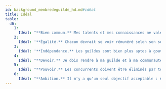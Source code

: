 ```yaml
---
id: background_membredeguilde_hd.md#idéal
title: Idéal
table:
  d6:
    1:
      Idéal: "**Bien commun.** Mes talents et mes connaissances ne valent que s'ils sont transmis à d'autres. (Bon)"
    2:
      Idéal: '**Égalité.** Chacun devrait se voir rémunéré selon son seul mérite. (Neutre)'
    3:
      Idéal: '**Indépendance.** Les guildes sont bien plus aptes à gouverner que tous les princes et intrigants. (Chaotique)'
    4:
      Idéal: "**Devoir.** Je dois rendre à ma guilde et à ma communauté tout ce qu'elles m'ont apporté. (Loyal)"
    5:
      Idéal: "**Pouvoir.** Les concurrents doivent être éliminés par tous les moyens afin d'assurer la primauté de la guilde. (Mauvais)"
    6:
      Idéal: "**Ambition.** Il n'y a qu'un seul objectif acceptable : être le meilleur. (Tous)"
---
```


